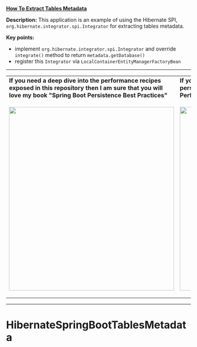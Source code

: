 **[How To Extract Tables Metadata](https://github.com/AnghelLeonard/Hibernate-SpringBoot/tree/master/HibernateSpringBootTablesMetadata)**
 
**Description:** This application is an example of using the Hibernate SPI, `org.hibernate.integrator.spi.Integrator` for extracting tables metadata.

**Key points:**
- implement `org.hibernate.integrator.spi.Integrator` and override `integrate()` method to return `metadata.getDatabase()`
- register this `Integrator` via `LocalContainerEntityManagerFactoryBean`
     
-----------------------------------------------------------------------------------------------------------------------    
<table>
     <tr><td><b>If you need a deep dive into the performance recipes exposed in this repository then I am sure that you will love my book "Spring Boot Persistence Best Practices"</b></td><td><b>If you need a hand of tips and illustrations of 100+ Java persistence performance issues then "Java Persistence Performance Illustrated Guide" is for you.</b></td></tr>
     <tr><td>
<a href="https://www.apress.com/us/book/9781484256251"><p align="left"><img src="https://github.com/AnghelLeonard/Hibernate-SpringBoot/blob/master/Spring%20Boot%20Persistence%20Best%20Practices.jpg" height="500" width="450"/></p></a>
</td><td>
<a href="https://leanpub.com/java-persistence-performance-illustrated-guide"><p align="right"><img src="https://github.com/AnghelLeonard/Hibernate-SpringBoot/blob/master/Java%20Persistence%20Performance%20Illustrated%20Guide.jpg" height="500" width="450"/></p></a>
</td></tr></table>

-----------------------------------------------------------------------------------------------------------------------    

# HibernateSpringBootTablesMetadata
